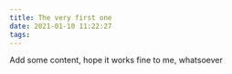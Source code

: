 ```yaml
---
title: The very first one
date: 2021-01-10 11:22:27
tags:
---
```

Add some content, hope it works fine to me, whatsoever
